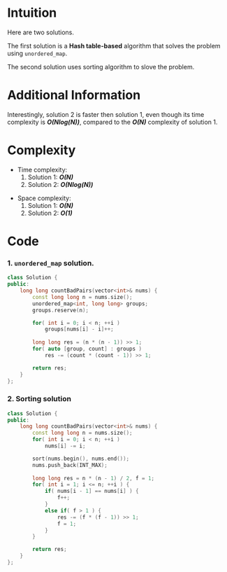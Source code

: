 # Intuition
Here are two solutions.   

The first solution is a **Hash table-based** algorithm that solves the problem using `unordered_map`.  

The second solution uses sorting algorithm to slove the problem.

# Additional Information
Interestingly, solution 2 is faster then solution 1, even though its time complexity is ***O(Nlog(N))***, compared to the ***O(N)*** complexity of solution 1.

# Complexity
- Time complexity:
  1. Solution 1: ***O(N)***
  2. Solution 2: ***O(Nlog(N))***
<!-- Add your time complexity here, e.g. $$O(n)$$ -->

- Space complexity:  
  1. Solution 1: ***O(N)***
  2. Solution 2: ***O(1)***
<!-- Add your space complexity here, e.g. $$O(n)$$ -->

# Code
### 1. `unordered_map` solution.
```cpp
class Solution {
public:
    long long countBadPairs(vector<int>& nums) {
        const long long n = nums.size();
        unordered_map<int, long long> groups;
        groups.reserve(n);

        for( int i = 0; i < n; ++i ) 
            groups[nums[i] - i]++;
        
        long long res = (n * (n - 1)) >> 1;
        for( auto [group, count] : groups ) 
            res -= (count * (count - 1)) >> 1;

        return res;
    }
};
```
### 2. Sorting solution
```cpp
class Solution {
public:
    long long countBadPairs(vector<int>& nums) {
        const long long n = nums.size();
        for( int i = 0; i < n; ++i ) 
            nums[i] -= i;

        sort(nums.begin(), nums.end());
        nums.push_back(INT_MAX);
        
        long long res = n * (n - 1) / 2, f = 1;
        for( int i = 1; i <= n; ++i ) {
            if( nums[i - 1] == nums[i] ) {
                f++;
            }
            else if( f > 1 ) {
                res -= (f * (f - 1)) >> 1;
                f = 1;
            }
        }

        return res;
    }
};
```
